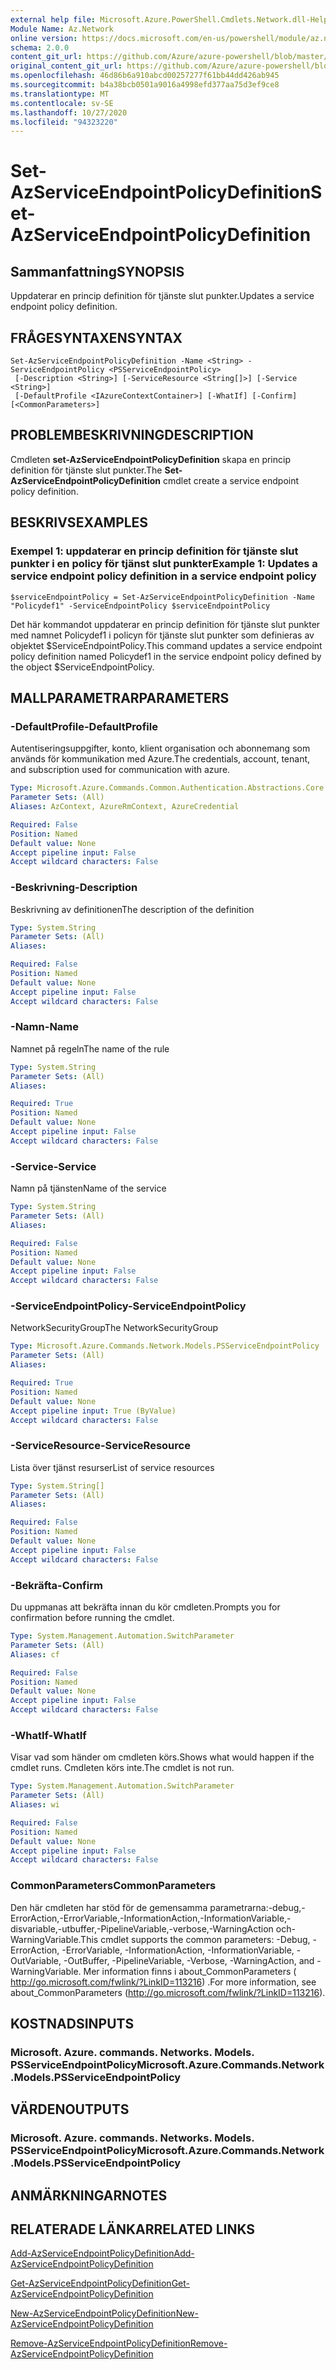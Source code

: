 ```yaml
---
external help file: Microsoft.Azure.PowerShell.Cmdlets.Network.dll-Help.xml
Module Name: Az.Network
online version: https://docs.microsoft.com/en-us/powershell/module/az.network/set-azserviceendpointpolicydefinition
schema: 2.0.0
content_git_url: https://github.com/Azure/azure-powershell/blob/master/src/Network/Network/help/Set-AzServiceEndpointPolicyDefinition.md
original_content_git_url: https://github.com/Azure/azure-powershell/blob/master/src/Network/Network/help/Set-AzServiceEndpointPolicyDefinition.md
ms.openlocfilehash: 46d86b6a910abcd00257277f61bb44dd426ab945
ms.sourcegitcommit: b4a38bcb0501a9016a4998efd377aa75d3ef9ce8
ms.translationtype: MT
ms.contentlocale: sv-SE
ms.lasthandoff: 10/27/2020
ms.locfileid: "94323220"
---
```

# <span data-ttu-id="abea6-101">Set-AzServiceEndpointPolicyDefinition</span><span class="sxs-lookup"><span data-stu-id="abea6-101">Set-AzServiceEndpointPolicyDefinition</span></span>

## <span data-ttu-id="abea6-102">Sammanfattning</span><span class="sxs-lookup"><span data-stu-id="abea6-102">SYNOPSIS</span></span>
<span data-ttu-id="abea6-103">Uppdaterar en princip definition för tjänste slut punkter.</span><span class="sxs-lookup"><span data-stu-id="abea6-103">Updates a service endpoint policy definition.</span></span>

## <span data-ttu-id="abea6-104">FRÅGESYNTAXEN</span><span class="sxs-lookup"><span data-stu-id="abea6-104">SYNTAX</span></span>

```
Set-AzServiceEndpointPolicyDefinition -Name <String> -ServiceEndpointPolicy <PSServiceEndpointPolicy>
 [-Description <String>] [-ServiceResource <String[]>] [-Service <String>]
 [-DefaultProfile <IAzureContextContainer>] [-WhatIf] [-Confirm] [<CommonParameters>]
```

## <span data-ttu-id="abea6-105">PROBLEMBESKRIVNING</span><span class="sxs-lookup"><span data-stu-id="abea6-105">DESCRIPTION</span></span>
<span data-ttu-id="abea6-106">Cmdleten **set-AzServiceEndpointPolicyDefinition** skapa en princip definition för tjänste slut punkter.</span><span class="sxs-lookup"><span data-stu-id="abea6-106">The **Set-AzServiceEndpointPolicyDefinition** cmdlet create a service endpoint policy definition.</span></span>

## <span data-ttu-id="abea6-107">BESKRIVS</span><span class="sxs-lookup"><span data-stu-id="abea6-107">EXAMPLES</span></span>

### <span data-ttu-id="abea6-108">Exempel 1: uppdaterar en princip definition för tjänste slut punkter i en policy för tjänst slut punkter</span><span class="sxs-lookup"><span data-stu-id="abea6-108">Example 1: Updates a service endpoint policy definition in a service endpoint policy</span></span>
```
$serviceEndpointPolicy = Set-AzServiceEndpointPolicyDefinition -Name "Policydef1" -ServiceEndpointPolicy $serviceEndpointPolicy
```

<span data-ttu-id="abea6-109">Det här kommandot uppdaterar en princip definition för tjänste slut punkter med namnet Policydef1 i policyn för tjänste slut punkter som definieras av objektet $ServiceEndpointPolicy.</span><span class="sxs-lookup"><span data-stu-id="abea6-109">This command updates a service endpoint policy definition named Policydef1 in the service endpoint policy defined by the object $ServiceEndpointPolicy.</span></span>

## <span data-ttu-id="abea6-110">MALLPARAMETRAR</span><span class="sxs-lookup"><span data-stu-id="abea6-110">PARAMETERS</span></span>

### <span data-ttu-id="abea6-111">-DefaultProfile</span><span class="sxs-lookup"><span data-stu-id="abea6-111">-DefaultProfile</span></span>
<span data-ttu-id="abea6-112">Autentiseringsuppgifter, konto, klient organisation och abonnemang som används för kommunikation med Azure.</span><span class="sxs-lookup"><span data-stu-id="abea6-112">The credentials, account, tenant, and subscription used for communication with azure.</span></span>

```yaml
Type: Microsoft.Azure.Commands.Common.Authentication.Abstractions.Core.IAzureContextContainer
Parameter Sets: (All)
Aliases: AzContext, AzureRmContext, AzureCredential

Required: False
Position: Named
Default value: None
Accept pipeline input: False
Accept wildcard characters: False
```

### <span data-ttu-id="abea6-113">-Beskrivning</span><span class="sxs-lookup"><span data-stu-id="abea6-113">-Description</span></span>
<span data-ttu-id="abea6-114">Beskrivning av definitionen</span><span class="sxs-lookup"><span data-stu-id="abea6-114">The description of the definition</span></span>

```yaml
Type: System.String
Parameter Sets: (All)
Aliases:

Required: False
Position: Named
Default value: None
Accept pipeline input: False
Accept wildcard characters: False
```

### <span data-ttu-id="abea6-115">-Namn</span><span class="sxs-lookup"><span data-stu-id="abea6-115">-Name</span></span>
<span data-ttu-id="abea6-116">Namnet på regeln</span><span class="sxs-lookup"><span data-stu-id="abea6-116">The name of the rule</span></span>

```yaml
Type: System.String
Parameter Sets: (All)
Aliases:

Required: True
Position: Named
Default value: None
Accept pipeline input: False
Accept wildcard characters: False
```

### <span data-ttu-id="abea6-117">-Service</span><span class="sxs-lookup"><span data-stu-id="abea6-117">-Service</span></span>
<span data-ttu-id="abea6-118">Namn på tjänsten</span><span class="sxs-lookup"><span data-stu-id="abea6-118">Name of the service</span></span>

```yaml
Type: System.String
Parameter Sets: (All)
Aliases:

Required: False
Position: Named
Default value: None
Accept pipeline input: False
Accept wildcard characters: False
```

### <span data-ttu-id="abea6-119">-ServiceEndpointPolicy</span><span class="sxs-lookup"><span data-stu-id="abea6-119">-ServiceEndpointPolicy</span></span>
<span data-ttu-id="abea6-120">NetworkSecurityGroup</span><span class="sxs-lookup"><span data-stu-id="abea6-120">The NetworkSecurityGroup</span></span>

```yaml
Type: Microsoft.Azure.Commands.Network.Models.PSServiceEndpointPolicy
Parameter Sets: (All)
Aliases:

Required: True
Position: Named
Default value: None
Accept pipeline input: True (ByValue)
Accept wildcard characters: False
```

### <span data-ttu-id="abea6-121">-ServiceResource</span><span class="sxs-lookup"><span data-stu-id="abea6-121">-ServiceResource</span></span>
<span data-ttu-id="abea6-122">Lista över tjänst resurser</span><span class="sxs-lookup"><span data-stu-id="abea6-122">List of service resources</span></span>

```yaml
Type: System.String[]
Parameter Sets: (All)
Aliases:

Required: False
Position: Named
Default value: None
Accept pipeline input: False
Accept wildcard characters: False
```

### <span data-ttu-id="abea6-123">-Bekräfta</span><span class="sxs-lookup"><span data-stu-id="abea6-123">-Confirm</span></span>
<span data-ttu-id="abea6-124">Du uppmanas att bekräfta innan du kör cmdleten.</span><span class="sxs-lookup"><span data-stu-id="abea6-124">Prompts you for confirmation before running the cmdlet.</span></span>

```yaml
Type: System.Management.Automation.SwitchParameter
Parameter Sets: (All)
Aliases: cf

Required: False
Position: Named
Default value: None
Accept pipeline input: False
Accept wildcard characters: False
```

### <span data-ttu-id="abea6-125">-WhatIf</span><span class="sxs-lookup"><span data-stu-id="abea6-125">-WhatIf</span></span>
<span data-ttu-id="abea6-126">Visar vad som händer om cmdleten körs.</span><span class="sxs-lookup"><span data-stu-id="abea6-126">Shows what would happen if the cmdlet runs.</span></span> <span data-ttu-id="abea6-127">Cmdleten körs inte.</span><span class="sxs-lookup"><span data-stu-id="abea6-127">The cmdlet is not run.</span></span>

```yaml
Type: System.Management.Automation.SwitchParameter
Parameter Sets: (All)
Aliases: wi

Required: False
Position: Named
Default value: None
Accept pipeline input: False
Accept wildcard characters: False
```

### <span data-ttu-id="abea6-128">CommonParameters</span><span class="sxs-lookup"><span data-stu-id="abea6-128">CommonParameters</span></span>
<span data-ttu-id="abea6-129">Den här cmdleten har stöd för de gemensamma parametrarna:-debug,-ErrorAction,-ErrorVariable,-InformationAction,-InformationVariable,-disvariable,-utbuffer,-PipelineVariable,-verbose,-WarningAction och-WarningVariable.</span><span class="sxs-lookup"><span data-stu-id="abea6-129">This cmdlet supports the common parameters: -Debug, -ErrorAction, -ErrorVariable, -InformationAction, -InformationVariable, -OutVariable, -OutBuffer, -PipelineVariable, -Verbose, -WarningAction, and -WarningVariable.</span></span> <span data-ttu-id="abea6-130">Mer information finns i about_CommonParameters ( http://go.microsoft.com/fwlink/?LinkID=113216) .</span><span class="sxs-lookup"><span data-stu-id="abea6-130">For more information, see about_CommonParameters (http://go.microsoft.com/fwlink/?LinkID=113216).</span></span>

## <span data-ttu-id="abea6-131">KOSTNADS</span><span class="sxs-lookup"><span data-stu-id="abea6-131">INPUTS</span></span>

### <span data-ttu-id="abea6-132">Microsoft. Azure. commands. Networks. Models. PSServiceEndpointPolicy</span><span class="sxs-lookup"><span data-stu-id="abea6-132">Microsoft.Azure.Commands.Network.Models.PSServiceEndpointPolicy</span></span>

## <span data-ttu-id="abea6-133">VÄRDEN</span><span class="sxs-lookup"><span data-stu-id="abea6-133">OUTPUTS</span></span>

### <span data-ttu-id="abea6-134">Microsoft. Azure. commands. Networks. Models. PSServiceEndpointPolicy</span><span class="sxs-lookup"><span data-stu-id="abea6-134">Microsoft.Azure.Commands.Network.Models.PSServiceEndpointPolicy</span></span>

## <span data-ttu-id="abea6-135">ANMÄRKNINGAR</span><span class="sxs-lookup"><span data-stu-id="abea6-135">NOTES</span></span>

## <span data-ttu-id="abea6-136">RELATERADE LÄNKAR</span><span class="sxs-lookup"><span data-stu-id="abea6-136">RELATED LINKS</span></span>

[<span data-ttu-id="abea6-137">Add-AzServiceEndpointPolicyDefinition</span><span class="sxs-lookup"><span data-stu-id="abea6-137">Add-AzServiceEndpointPolicyDefinition</span></span>](./Add-AzServiceEndpointPolicyDefinition.md)

[<span data-ttu-id="abea6-138">Get-AzServiceEndpointPolicyDefinition</span><span class="sxs-lookup"><span data-stu-id="abea6-138">Get-AzServiceEndpointPolicyDefinition</span></span>](./Get-AzServiceEndpointPolicyDefinition.md)

[<span data-ttu-id="abea6-139">New-AzServiceEndpointPolicyDefinition</span><span class="sxs-lookup"><span data-stu-id="abea6-139">New-AzServiceEndpointPolicyDefinition</span></span>](./New-AzServiceEndpointPolicyDefinition.md)

[<span data-ttu-id="abea6-140">Remove-AzServiceEndpointPolicyDefinition</span><span class="sxs-lookup"><span data-stu-id="abea6-140">Remove-AzServiceEndpointPolicyDefinition</span></span>](./Remove-AzServiceEndpointPolicyDefinition.md)
